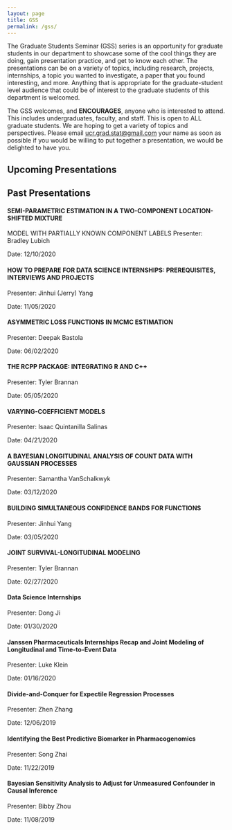 ```yaml
---
layout: page
title: GSS
permalink: /gss/
---
```


The Graduate Students Seminar (GSS) series is an opportunity for graduate students in our department to showcase some of the cool things they are doing, gain presentation practice, and get to know each other. The presentations can be on a variety of topics, including research, projects, internships, a topic you wanted to investigate, a paper that you found interesting, and more. Anything that is appropriate for the graduate-student level audience that could be of interest to the graduate students of this department is welcomed.

The GSS welcomes, and **ENCOURAGES**, anyone who is interested to attend. This includes undergraduates, faculty, and staff. This is open to ALL graduate students. We are hoping to get a variety of topics and perspectives. Please email ucr.grad.stat@gmail.com your name as soon as possible if you would be willing to put together a presentation, we would be delighted to have you.

## Upcoming Presentations

## Past Presentations

#### SEMI-PARAMETRIC ESTIMATION IN A TWO-COMPONENT LOCATION-SHIFTED MIXTURE
MODEL WITH PARTIALLY KNOWN COMPONENT LABELS
Presenter: Bradley Lubich

Date: 12/10/2020

#### HOW TO PREPARE FOR DATA SCIENCE INTERNSHIPS: PREREQUISITES, INTERVIEWS AND PROJECTS
Presenter: Jinhui (Jerry) Yang

Date: 11/05/2020

#### ASYMMETRIC LOSS FUNCTIONS IN MCMC ESTIMATION
Presenter: Deepak Bastola

Date: 06/02/2020

#### THE RCPP PACKAGE: INTEGRATING R AND C++
Presenter: Tyler Brannan

Date: 05/05/2020

#### VARYING-COEFFICIENT MODELS
Presenter: Isaac Quintanilla Salinas

Date: 04/21/2020

#### A BAYESIAN LONGITUDINAL ANALYSIS OF COUNT DATA WITH GAUSSIAN PROCESSES
Presenter: Samantha VanSchalkwyk

Date: 03/12/2020

#### BUILDING SIMULTANEOUS CONFIDENCE BANDS FOR FUNCTIONS
Presenter: Jinhui Yang

Date: 03/05/2020

#### JOINT SURVIVAL-LONGITUDINAL MODELING
Presenter: Tyler Brannan

Date: 02/27/2020

#### Data Science Internships
Presenter: Dong Ji

Date: 01/30/2020

#### Janssen Pharmaceuticals Internships Recap and Joint Modeling of Longitudinal and Time-to-Event Data
Presenter: Luke Klein

Date: 01/16/2020

#### Divide-and-Conquer for Expectile Regression Processes
Presenter: Zhen Zhang

Date: 12/06/2019

#### Identifying the Best Predictive Biomarker in Pharmacogenomics
Presenter: Song Zhai

Date: 11/22/2019

#### Bayesian Sensitivity Analysis to Adjust for Unmeasured Confounder in Causal Inference
Presenter: Bibby Zhou

Date: 11/08/2019